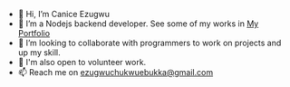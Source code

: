 - 👋 Hi, I’m Canice Ezugwu
- 👀 I’m a Nodejs backend developer. See some of my works in [My Portfolio](https://canicemikk.netlify.app/)
- 💞️ I’m looking to collaborate with programmers to work on projects and up my skill.
- 💞️ I'm also open to volunteer work.
- 📫 Reach me on ezugwuchukwuebukka@gmail.com

<!---
canicemichael/canicemichael is a ✨ special ✨ repository because its `README.md` (this file) appears on your GitHub profile.
You can click the Preview link to take a look at your changes.
--->
